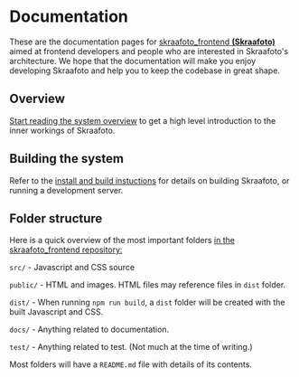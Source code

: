 # Documentation

These are the documentation pages for [skraafoto_frontend **(Skraafoto)**](https://github.com/SDFIdk/skraafoto_frontend) aimed at frontend developers and people who are interested in Skraafoto's architecture. 
We hope that the documentation will make you enjoy developing Skraafoto and help you to keep the codebase in great shape.

## Overview

[Start reading the system overview](https://sdfidk.github.io/skraafoto_frontend/tutorial-overview.html) to get a high level introduction to the inner workings of Skraafoto.

## Building the system

Refer to the [install and build instuctions](https://sdfidk.github.io/skraafoto_frontend/tutorial-installing.html) for details on building Skraafoto, or running a development server.

## Folder structure

Here is a quick overview of the most important folders [in the skraafoto_frontend repository:](https://github.com/SDFIdk/skraafoto_frontend)

`src/` - Javascript and CSS source

`public/` - HTML and images. HTML files may reference files in `dist` folder.

`dist/` - When running `npm run build`, a `dist` folder will be created with the built Javascript and CSS. 

`docs/` - Anything related to documentation.

`test/` - Anything related to test. (Not much at the time of writing.)

Most folders will have a `README.md` file with details of its contents.
